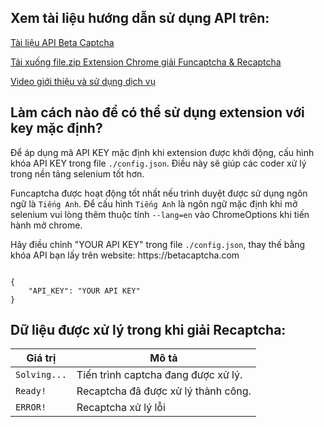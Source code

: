 ## Xem tài liệu hướng dẫn sử dụng API trên:
[Tài liệu API Beta Captcha](https://github.com/rad744471/solve_captcha/tree/main)

[Tải xuống file.zip Extension Chrome giải Funcaptcha & Recaptcha](https://drive.google.com/file/d/1xUtqykXha2VXBzkti2GHBH1tx5m3i6oz/view?usp=sharing)

[Video giới thiệu và sử dụng dịch vụ](https://www.youtube.com/watch?v=tSjsGsD3DZA)

## Làm cách nào để có thể sử dụng extension với key mặc định?
Để áp dụng mã API KEY mặc định khi extension được khởi động, cấu hình khóa API KEY trong file `./config.json`. Điều này sẽ giúp các coder xử lý trong nền tảng selenium tốt hơn.

Funcaptcha được hoạt động tốt nhất nếu trình duyệt được sử dụng ngôn ngữ là `Tiếng Anh`. Để cấu hình `Tiếng Anh` là ngôn ngữ mặc định khi mở selenium vui lòng thêm thuộc tính `--lang=en` vào ChromeOptions khi tiến hành mở chrome.

<p>Hãy điều chỉnh "YOUR API KEY" trong file <code>./config.json</code>, thay thế bằng khóa API bạn lấy trên website: https://betacaptcha.com</p>

<pre><code class="json">
{
    "API_KEY": "YOUR API KEY"
}
</code></pre>


## Dữ liệu được xử lý trong khi giải Recaptcha:

| Giá trị           | Mô tả                                                                 |
|---------------------|-----------------------------------------------------------------------------|
| `Solving...`  | Tiến trình captcha đang được xử lý. |
| `Ready!` | Recaptcha đã được xử lý thành công. |
| `ERROR!`  | Recaptcha xử lý lỗi |
